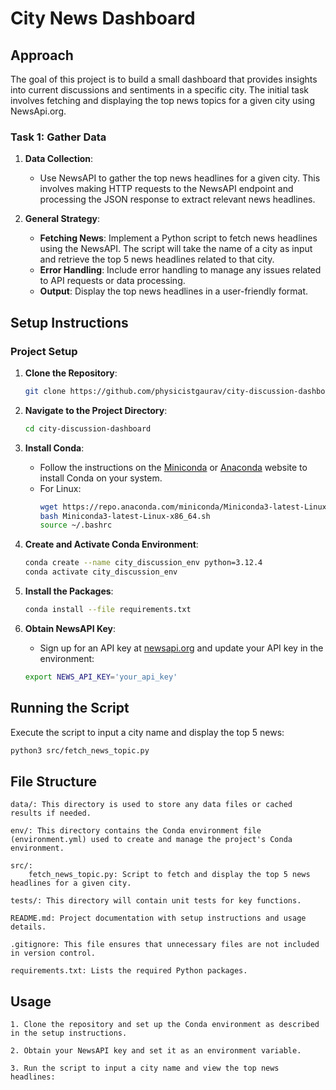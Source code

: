 # City News Dashboard

## Approach

The goal of this project is to build a small dashboard that provides insights into current discussions and sentiments in a specific city. The initial task involves fetching and displaying the top news topics for a given city using NewsApi.org.

### Task 1: Gather Data

1. **Data Collection**:
   - Use NewsAPI to gather the top news headlines for a given city. This involves making HTTP requests to the NewsAPI endpoint and processing the JSON response to extract relevant news headlines.

2. **General Strategy**:
   - **Fetching News**: Implement a Python script to fetch news headlines using the NewsAPI. The script will take the name of a city as input and retrieve the top 5 news headlines related to that city.
   - **Error Handling**: Include error handling to manage any issues related to API requests or data processing.
   - **Output**: Display the top news headlines in a user-friendly format.

## Setup Instructions

### Project Setup

1. **Clone the Repository**:

    ```bash
    git clone https://github.com/physicistgaurav/city-discussion-dashboard.git
    ```

2. **Navigate to the Project Directory**:

    ```bash
    cd city-discussion-dashboard
    ```

3. **Install Conda**:
   - Follow the instructions on the [Miniconda](https://docs.conda.io/en/latest/miniconda.html) or [Anaconda](https://www.anaconda.com/products/individual) website to install Conda on your system.
   - For Linux:
     ```bash
     wget https://repo.anaconda.com/miniconda/Miniconda3-latest-Linux-x86_64.sh
     bash Miniconda3-latest-Linux-x86_64.sh
     source ~/.bashrc
     ```

4. **Create and Activate Conda Environment**:

    ```bash
    conda create --name city_discussion_env python=3.12.4
    conda activate city_discussion_env
    ```

5. **Install the Packages**:

    ```bash
    conda install --file requirements.txt
    ```

6. **Obtain NewsAPI Key**:
   - Sign up for an API key at [newsapi.org](https://newsapi.org) and update your API key in the environment:

    ```bash
    export NEWS_API_KEY='your_api_key'
    ```

## Running the Script

Execute the script to input a city name and display the top 5 news:

```bash
python3 src/fetch_news_topic.py
```

## File Structure

    data/: This directory is used to store any data files or cached results if needed.

    env/: This directory contains the Conda environment file (environment.yml) used to create and manage the project's Conda environment.

    src/:
        fetch_news_topic.py: Script to fetch and display the top 5 news headlines for a given city.

    tests/: This directory will contain unit tests for key functions.

    README.md: Project documentation with setup instructions and usage details.

    .gitignore: This file ensures that unnecessary files are not included in version control.

    requirements.txt: Lists the required Python packages.
    
## Usage

    1. Clone the repository and set up the Conda environment as described in the setup instructions.

    2. Obtain your NewsAPI key and set it as an environment variable.

    3. Run the script to input a city name and view the top news headlines: